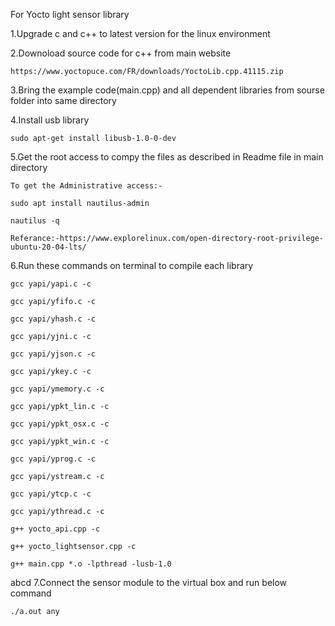 For Yocto light sensor library

1.Upgrade c and c++ to latest version for the linux environment

2.Downoload source code for c++ from main website

	https://www.yoctopuce.com/FR/downloads/YoctoLib.cpp.41115.zip

3.Bring the example code(main.cpp) and all dependent libraries from sourse folder into same directory

4.Install usb library

	sudo apt-get install libusb-1.0-0-dev

5.Get the root access to compy the files as described in Readme file in main directory

	To get the Administrative access:- 

	sudo apt install nautilus-admin

	nautilus -q

	Referance:-https://www.explorelinux.com/open-directory-root-privilege-ubuntu-20-04-lts/

6.Run these commands on terminal to compile each library

	gcc yapi/yapi.c -c

	gcc yapi/yfifo.c -c

	gcc yapi/yhash.c -c

	gcc yapi/yjni.c -c

	gcc yapi/yjson.c -c

	gcc yapi/ykey.c -c

	gcc yapi/ymemory.c -c

	gcc yapi/ypkt_lin.c -c

	gcc yapi/ypkt_osx.c -c

	gcc yapi/ypkt_win.c -c

	gcc yapi/yprog.c -c

	gcc yapi/ystream.c -c

	gcc yapi/ytcp.c -c

	gcc yapi/ythread.c -c

	g++ yocto_api.cpp -c

	g++ yocto_lightsensor.cpp -c

	g++ main.cpp *.o -lpthread -lusb-1.0

abcd
7.Connect the sensor module to the virtual box and run below command

	./a.out any
